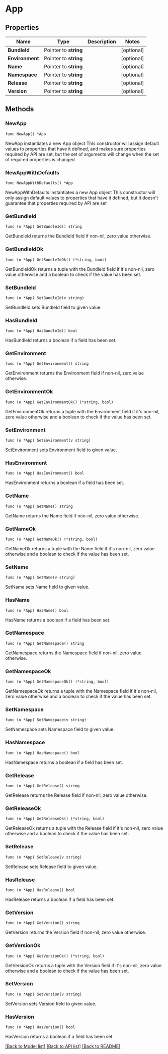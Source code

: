 # App

## Properties

Name | Type | Description | Notes
------------ | ------------- | ------------- | -------------
**BundleId** | Pointer to **string** |  | [optional] 
**Environment** | Pointer to **string** |  | [optional] 
**Name** | Pointer to **string** |  | [optional] 
**Namespace** | Pointer to **string** |  | [optional] 
**Release** | Pointer to **string** |  | [optional] 
**Version** | Pointer to **string** |  | [optional] 

## Methods

### NewApp

`func NewApp() *App`

NewApp instantiates a new App object
This constructor will assign default values to properties that have it defined,
and makes sure properties required by API are set, but the set of arguments
will change when the set of required properties is changed

### NewAppWithDefaults

`func NewAppWithDefaults() *App`

NewAppWithDefaults instantiates a new App object
This constructor will only assign default values to properties that have it defined,
but it doesn't guarantee that properties required by API are set

### GetBundleId

`func (o *App) GetBundleId() string`

GetBundleId returns the BundleId field if non-nil, zero value otherwise.

### GetBundleIdOk

`func (o *App) GetBundleIdOk() (*string, bool)`

GetBundleIdOk returns a tuple with the BundleId field if it's non-nil, zero value otherwise
and a boolean to check if the value has been set.

### SetBundleId

`func (o *App) SetBundleId(v string)`

SetBundleId sets BundleId field to given value.

### HasBundleId

`func (o *App) HasBundleId() bool`

HasBundleId returns a boolean if a field has been set.

### GetEnvironment

`func (o *App) GetEnvironment() string`

GetEnvironment returns the Environment field if non-nil, zero value otherwise.

### GetEnvironmentOk

`func (o *App) GetEnvironmentOk() (*string, bool)`

GetEnvironmentOk returns a tuple with the Environment field if it's non-nil, zero value otherwise
and a boolean to check if the value has been set.

### SetEnvironment

`func (o *App) SetEnvironment(v string)`

SetEnvironment sets Environment field to given value.

### HasEnvironment

`func (o *App) HasEnvironment() bool`

HasEnvironment returns a boolean if a field has been set.

### GetName

`func (o *App) GetName() string`

GetName returns the Name field if non-nil, zero value otherwise.

### GetNameOk

`func (o *App) GetNameOk() (*string, bool)`

GetNameOk returns a tuple with the Name field if it's non-nil, zero value otherwise
and a boolean to check if the value has been set.

### SetName

`func (o *App) SetName(v string)`

SetName sets Name field to given value.

### HasName

`func (o *App) HasName() bool`

HasName returns a boolean if a field has been set.

### GetNamespace

`func (o *App) GetNamespace() string`

GetNamespace returns the Namespace field if non-nil, zero value otherwise.

### GetNamespaceOk

`func (o *App) GetNamespaceOk() (*string, bool)`

GetNamespaceOk returns a tuple with the Namespace field if it's non-nil, zero value otherwise
and a boolean to check if the value has been set.

### SetNamespace

`func (o *App) SetNamespace(v string)`

SetNamespace sets Namespace field to given value.

### HasNamespace

`func (o *App) HasNamespace() bool`

HasNamespace returns a boolean if a field has been set.

### GetRelease

`func (o *App) GetRelease() string`

GetRelease returns the Release field if non-nil, zero value otherwise.

### GetReleaseOk

`func (o *App) GetReleaseOk() (*string, bool)`

GetReleaseOk returns a tuple with the Release field if it's non-nil, zero value otherwise
and a boolean to check if the value has been set.

### SetRelease

`func (o *App) SetRelease(v string)`

SetRelease sets Release field to given value.

### HasRelease

`func (o *App) HasRelease() bool`

HasRelease returns a boolean if a field has been set.

### GetVersion

`func (o *App) GetVersion() string`

GetVersion returns the Version field if non-nil, zero value otherwise.

### GetVersionOk

`func (o *App) GetVersionOk() (*string, bool)`

GetVersionOk returns a tuple with the Version field if it's non-nil, zero value otherwise
and a boolean to check if the value has been set.

### SetVersion

`func (o *App) SetVersion(v string)`

SetVersion sets Version field to given value.

### HasVersion

`func (o *App) HasVersion() bool`

HasVersion returns a boolean if a field has been set.


[[Back to Model list]](../README.md#documentation-for-models) [[Back to API list]](../README.md#documentation-for-api-endpoints) [[Back to README]](../README.md)



